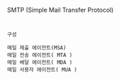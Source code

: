 SMTP (Simple Mail Transfer Protocol)
#
`구성`
```
메일 제출 에이전트(MSA)
메일 전송 에이전트( MTA )
메일 배달 에이전트( MDA )
메일 사용자 에이전트( MUA )
```